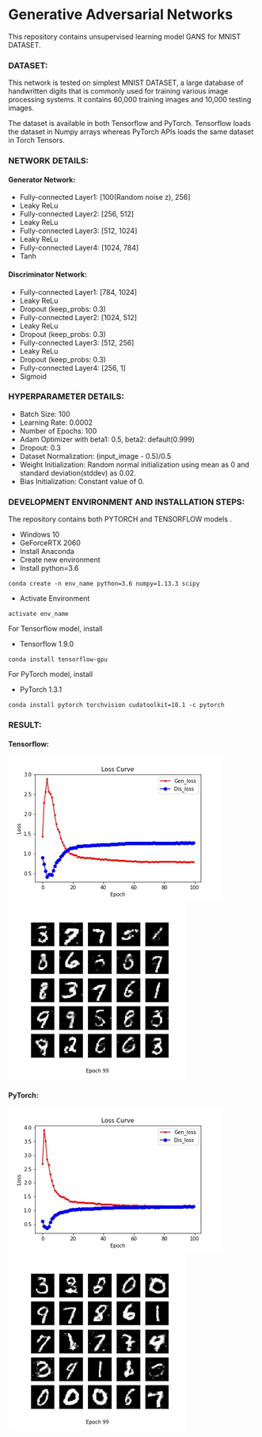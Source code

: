 # Generative Adversarial Networks

This repository contains unsupervised learning model GANS for MNIST DATASET.

### DATASET:
This network is tested on simplest MNIST DATASET, a large database of handwritten digits that is commonly used for training various image processing systems. It contains 60,000 training images and 10,000 testing images.

The dataset is available in both Tensorflow and PyTorch. Tensorflow loads the dataset in Numpy arrays whereas PyTorch APIs loads the same dataset in Torch Tensors.

### NETWORK DETAILS:
#### Generator Network:
- Fully-connected Layer1: [100(Random noise z), 256] <br />
- Leaky ReLu
- Fully-connected Layer2: [256, 512] 
- Leaky ReLu 
- Fully-connected Layer3: [512, 1024]
- Leaky ReLu
- Fully-connected Layer4: [1024, 784]
- Tanh

#### Discriminator Network: 
- Fully-connected Layer1: [784, 1024] <br />
- Leaky ReLu
- Dropout (keep_probs: 0.3)
- Fully-connected Layer2: [1024, 512] 
- Leaky ReLu 
- Dropout (keep_probs: 0.3)
- Fully-connected Layer3: [512, 256]
- Leaky ReLu
- Dropout (keep_probs: 0.3)
- Fully-connected Layer4: [256, 1]
- Sigmoid

### HYPERPARAMETER DETAILS:
- Batch Size: 100
- Learning Rate: 0.0002
- Number of Epochs: 100
- Adam Optimizer with beta1: 0.5, beta2: default(0.999)
- Dropout: 0.3
- Dataset Normalization: (input_image - 0.5)/0.5
- Weight Initialization: Random normal initialization using mean as 0 and standard deviation(stddev) as 0.02.
- Bias Initialization: Constant value of 0.

### DEVELOPMENT ENVIRONMENT AND INSTALLATION STEPS:
The repository contains both PYTORCH and TENSORFLOW models . <br />
- Windows 10
- GeForceRTX 2060
- Install Anaconda  <br />
- Create new environment <br />
- Install python=3.6 <br />
```
conda create -n env_name python=3.6 numpy=1.13.3 scipy
```
- Activate Environment <br />
```
activate env_name
```
For Tensorflow model, install
- Tensorflow 1.9.0
```
conda install tensorflow-gpu
```
For PyTorch model, install
- PyTorch 1.3.1 <br />
```
conda install pytorch torchvision cudatoolkit=10.1 -c pytorch
```

### RESULT:
#### Tensorflow:

![Tensorflow Loss Curve](https://github.com/07Agarg/Unsupervised-Learning/blob/master/Generative%20Adversarial%20Networks/Tensorflow/RESULT/Best%20Results%20Using%20LeakyRelu%2C%20beta1(0.5)/LossCurve.jpg)
![Tensorflow Output Image](https://github.com/07Agarg/Unsupervised-Learning/blob/master/Generative%20Adversarial%20Networks/Tensorflow/RESULT/Best%20Results%20Using%20LeakyRelu%2C%20beta1(0.5)/Generated_Images_GANS_99.jpg)


#### PyTorch:

![PyTorch Loss Curve](https://github.com/07Agarg/Unsupervised-Learning/blob/master/Generative%20Adversarial%20Networks/PyTorch/RESULT/LossCurve.jpg)
![PyTorch Output Image](https://github.com/07Agarg/Unsupervised-Learning/blob/master/Generative%20Adversarial%20Networks/PyTorch/RESULT/Generated_Images_GANS_99.jpg)
